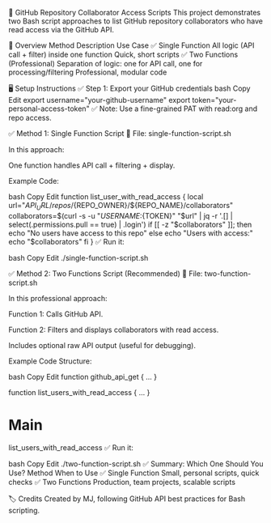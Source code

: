 📁 GitHub Repository Collaborator Access Scripts
This project demonstrates two Bash script approaches to list GitHub repository collaborators who have read access via the GitHub API.

📌 Overview
Method	Description	Use Case
✅ Single Function	All logic (API call + filter) inside one function	Quick, short scripts
✅ Two Functions (Professional)	Separation of logic: one for API call, one for processing/filtering	Professional, modular code

🖥️ Setup Instructions
✅ Step 1: Export your GitHub credentials
bash
Copy
Edit
export username="your-github-username"
export token="your-personal-access-token"
✅ Note: Use a fine-grained PAT with read:org and repo access.

✅ Method 1: Single Function Script
📄 File: single-function-script.sh

In this approach:

One function handles API call + filtering + display.

Example Code:

bash
Copy
Edit
function list_user_with_read_access {
    local url="${API_URL}/repos/${REPO_OWNER}/${REPO_NAME}/collaborators"
    collaborators=$(curl -s -u "${USERNAME}:${TOKEN}" "$url" | jq -r '.[] | select(.permissions.pull == true) | .login')
    if [[ -z "$collaborators" ]]; then
        echo "No users have access to this repo"
    else
        echo "Users with access:"
        echo "$collaborators"
    fi
}
✅ Run it:

bash
Copy
Edit
./single-function-script.sh <repo-owner> <repo-name>


✅ Method 2: Two Functions Script (Recommended)
📄 File: two-function-script.sh

In this professional approach:

Function 1: Calls GitHub API.

Function 2: Filters and displays collaborators with read access.

Includes optional raw API output (useful for debugging).

Example Code Structure:

bash
Copy
Edit
function github_api_get { ... }

function list_users_with_read_access { ... }

# Main
list_users_with_read_access
✅ Run it:

bash
Copy
Edit
./two-function-script.sh <repo-owner> <repo-name>
✅ Summary: Which One Should You Use?
Method	When to Use
✅ Single Function	Small, personal scripts, quick checks
✅ Two Functions	Production, team projects, scalable scripts

🏷️ Credits
Created by MJ, following GitHub API best practices for Bash scripting.
